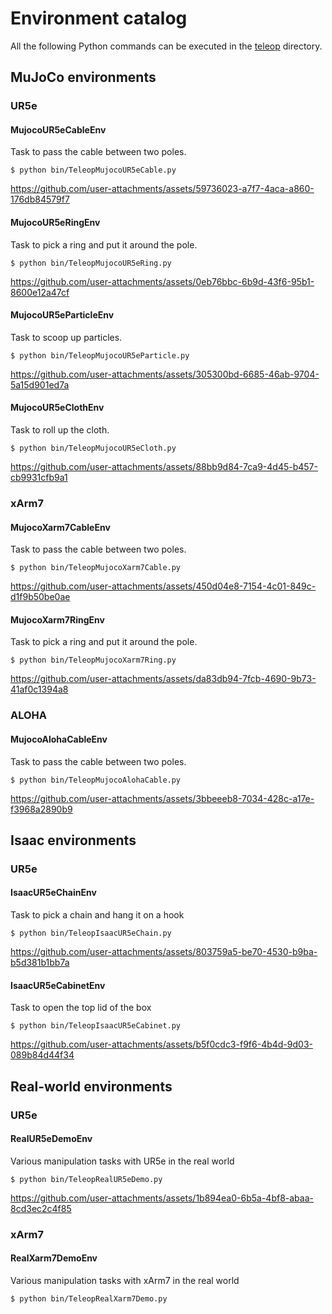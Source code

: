 # Environment catalog

All the following Python commands can be executed in the [teleop](../robo_manip_baselines/teleop/) directory.

## MuJoCo environments
### UR5e
#### MujocoUR5eCableEnv
Task to pass the cable between two poles.
```console
$ python bin/TeleopMujocoUR5eCable.py
```
https://github.com/user-attachments/assets/59736023-a7f7-4aca-a860-176db84579f7

#### MujocoUR5eRingEnv
Task to pick a ring and put it around the pole.
```console
$ python bin/TeleopMujocoUR5eRing.py
```
https://github.com/user-attachments/assets/0eb76bbc-6b9d-43f6-95b1-8600e12a47cf

#### MujocoUR5eParticleEnv
Task to scoop up particles.
```console
$ python bin/TeleopMujocoUR5eParticle.py
```
https://github.com/user-attachments/assets/305300bd-6685-46ab-9704-5a15d901ed7a

#### MujocoUR5eClothEnv
Task to roll up the cloth.
```console
$ python bin/TeleopMujocoUR5eCloth.py
```
https://github.com/user-attachments/assets/88bb9d84-7ca9-4d45-b457-cb9931cfb9a1

### xArm7
#### MujocoXarm7CableEnv
Task to pass the cable between two poles.
```console
$ python bin/TeleopMujocoXarm7Cable.py
```
https://github.com/user-attachments/assets/450d04e8-7154-4c01-849c-d1f9b50be0ae

#### MujocoXarm7RingEnv
Task to pick a ring and put it around the pole.
```console
$ python bin/TeleopMujocoXarm7Ring.py
```
https://github.com/user-attachments/assets/da83db94-7fcb-4690-9b73-41af0c1394a8

### ALOHA
#### MujocoAlohaCableEnv
Task to pass the cable between two poles.
```console
$ python bin/TeleopMujocoAlohaCable.py
```
https://github.com/user-attachments/assets/3bbeeeb8-7034-428c-a17e-f3968a2890b9

## Isaac environments
### UR5e
#### IsaacUR5eChainEnv
Task to pick a chain and hang it on a hook
```console
$ python bin/TeleopIsaacUR5eChain.py
```
https://github.com/user-attachments/assets/803759a5-be70-4530-b9ba-b5d381b1bb7a

#### IsaacUR5eCabinetEnv
Task to open the top lid of the box
```console
$ python bin/TeleopIsaacUR5eCabinet.py
```
https://github.com/user-attachments/assets/b5f0cdc3-f9f6-4b4d-9d03-089b84d44f34

## Real-world environments
### UR5e
#### RealUR5eDemoEnv
Various manipulation tasks with UR5e in the real world
```console
$ python bin/TeleopRealUR5eDemo.py
```
https://github.com/user-attachments/assets/1b894ea0-6b5a-4bf8-abaa-8cd3ec2c4f85

### xArm7
#### RealXarm7DemoEnv
Various manipulation tasks with xArm7 in the real world
```console
$ python bin/TeleopRealXarm7Demo.py
```
